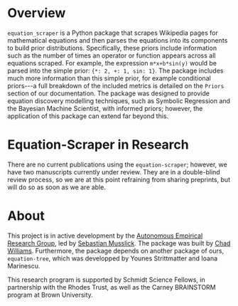 # Overview

`equation_scraper` is a Python package that scrapes Wikipedia pages for mathematical equations and then parses the equations into its components to build prior distributions. Specifically, these priors include information such as the number of times an operator or function appears across all equations scraped. For example, the expression `m*x+b*sin(y)` would be parsed into the simple prior: `{*: 2, +: 1, sin: 1}`. The package includes much more information than this simple prior, for example conditional priors---a full breakdown of the included metrics is detailed on the `Priors` section of our documentation. The package was designed to provide equation discovery modelling techniques, such as Symbolic Regression and the Bayesian Machine Scientist, with informed priors; however, the application of this package can extend far beyond this.

# Equation-Scraper in Research

There are no current publications using the `equation-scraper`; however, we have two manuscripts currently under review. They are in a double-blind review process, so we are at this point refraining from sharing preprints, but will do so as soon as we are able.

# About

This project is in active development by the [Autonomous Empirical Research Group](https://musslick.github.io/AER_website/Research.html), led by [Sebastian Musslick](https://smusslick.com). The package was built by [Chad Williams](http://www.chadcwilliams.com). Furthermore, the package depends on another package of ours, `equation-tree`, which was developped by Younes Strittmatter and Ioana Marinescu.

This research program is supported by Schmidt Science Fellows, in partnership with the Rhodes Trust, as well as the Carney BRAINSTORM program at Brown University.


